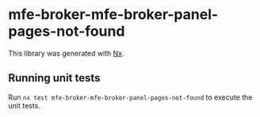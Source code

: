 # mfe-broker-mfe-broker-panel-pages-not-found

This library was generated with [Nx](https://nx.dev).

## Running unit tests

Run `nx test mfe-broker-mfe-broker-panel-pages-not-found` to execute the unit tests.
